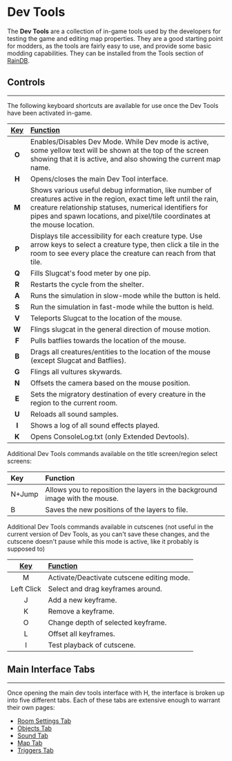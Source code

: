 # Dev Tools

The **Dev Tools** are a collection of in-game tools used by the developers for testing the game and editing map properties. They are a good starting point for modders, as the tools are fairly easy to use, and provide some basic modding capabilities. They can be installed from the Tools section of [RainDB](http://www.raindb.net/).



## Controls

---

The following keyboard shortcuts are available for use once the Dev Tools have been activated in-game.

| <u>Key</u> | <u>Function</u>                                              |
| :--------: | :----------------------------------------------------------- |
|   **O**    | Enables/Disables Dev Mode. While Dev mode is active, some yellow text will be shown at the top of the screen showing that it is active, and also showing the current map name. |
|   **H**    | Opens/closes the main Dev Tool interface.                    |
|   **M**    | Shows various useful debug information, like number of creatures active in the region, exact time left until the rain, creature relationship statuses, numerical identifiers for pipes and spawn locations, and pixel/tile coordinates at the mouse location. |
|   **P**    | Displays tile accessibility for each creature type. Use arrow keys to select a creature type, then click a tile in the room to see every place the creature can reach from that tile. |
|   **Q**    | Fills Slugcat's food meter by one pip.                       |
|   **R**    | Restarts the cycle from the shelter.                         |
|   **A**    | Runs the simulation in slow-mode while the button is held.   |
|   **S**    | Run the simulation in fast-mode while the button is held.    |
|   **V**    | Teleports Slugcat to the location of the mouse.              |
|   **W**    | Flings slugcat in the general direction of mouse motion.     |
|   **F**    | Pulls batflies towards the location of the mouse.            |
|   **B**    | Drags all creatures/entities to the location of the mouse (except Slugcat and Batflies). |
|   **G**    | Flings all vultures skywards.                                |
|   **N**    | Offsets the camera based on the mouse position.              |
|   **E**    | Sets the migratory destination of every creature in the region to the current room. |
|   **U**    | Reloads all sound samples.                                   |
|   **I**    | Shows a log of all sound effects played.                     |
|   **K**    | Opens ConsoleLog.txt (only Extended Devtools).               |

Additional Dev Tools commands available on the title screen/region select screens:

| Key    | Function                                                     |
| :----- | :----------------------------------------------------------- |
| N+Jump | Allows you to reposition the layers in the background image with the mouse. |
| B      | Saves the new positions of the layers to file.               |

Additional Dev Tools commands available in cutscenes (not useful in the current version of Dev Tools, as you can't save these changes, and the cutscene doesn't pause while this mode is active, like it probably is supposed to)

| <u>Key</u> | <u>Function</u>                            |
| :--------: | :----------------------------------------- |
|     M      | Activate/Deactivate cutscene editing mode. |
| Left Click | Select and drag keyframes around.          |
|     J      | Add a new keyframe.                        |
|     K      | Remove a keyframe.                         |
|     O      | Change depth of selected keyframe.         |
|     L      | Offset all keyframes.                      |
|     I      | Test playback of cutscene.                 |



## Main Interface Tabs

---

Once opening the main dev tools interface with H, the interface is broken up into five different tabs. Each of these tabs are extensive enough to warrant their own pages:

- [Room Settings Tab](Room-Settings.html)
- [Objects Tab](Objects.html)
- [Sound Tab](Sound.html)
- [Map Tab](Map.html)
- [Triggers Tab](Triggers.html)